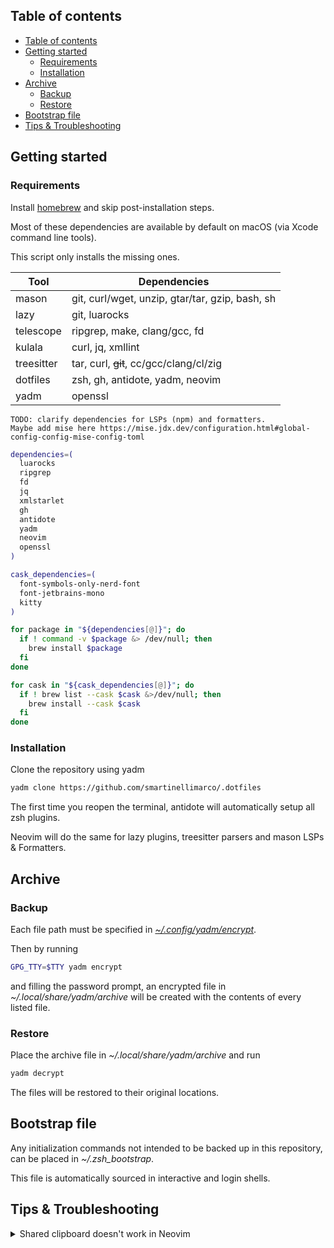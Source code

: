 ## Table of contents

<!--toc:start-->
- [Table of contents](#table-of-contents)
- [Getting started](#getting-started)
  - [Requirements](#requirements)
  - [Installation](#installation)
- [Archive](#archive)
  - [Backup](#backup)
  - [Restore](#restore)
- [Bootstrap file](#bootstrap-file)
- [Tips & Troubleshooting](#tips-troubleshooting)
<!--toc:end-->

## Getting started

### Requirements

Install [homebrew](https://brew.sh/) and skip post-installation steps.

Most of these dependencies are available by default on macOS (via Xcode command line tools).

This script only installs the missing ones.

| Tool       | Dependencies                              |
|------------|-------------------------------------------|
| mason      | git, curl/wget, unzip, gtar/tar, gzip, bash, sh |
| lazy       | git, luarocks                             |
| telescope  | ripgrep, make, clang/gcc, fd              |
| kulala     | curl, jq, xmllint                         |
| treesitter | tar, curl, ~~git~~, cc/gcc/clang/cl/zig   |
| dotfiles   | zsh, gh, antidote, yadm, neovim           |
| yadm       | openssl                                   |

```
TODO: clarify dependencies for LSPs (npm) and formatters.
Maybe add mise here https://mise.jdx.dev/configuration.html#global-config-config-mise-config-toml
```

```zsh
dependencies=(
  luarocks
  ripgrep
  fd
  jq
  xmlstarlet
  gh
  antidote
  yadm
  neovim
  openssl
)

cask_dependencies=(
  font-symbols-only-nerd-font
  font-jetbrains-mono
  kitty
)

for package in "${dependencies[@]}"; do
  if ! command -v $package &> /dev/null; then
    brew install $package
  fi
done

for cask in "${cask_dependencies[@]}"; do
  if ! brew list --cask $cask &>/dev/null; then
    brew install --cask $cask
  fi
done
```

### Installation

Clone the repository using yadm
```zsh
yadm clone https://github.com/smartinellimarco/.dotfiles
```

The first time you reopen the terminal, antidote will automatically setup all zsh plugins.

Neovim will do the same for lazy plugins, treesitter parsers and mason LSPs & Formatters.

## Archive 

### Backup

Each file path must be specified in [_~/.config/yadm/encrypt_](https://github.com/smartinellimarco/.dotfiles/blob/master/.config/yadm/encrypt).

Then by running
```zsh
GPG_TTY=$TTY yadm encrypt
```
and filling the password prompt, an encrypted file in _~/.local/share/yadm/archive_ will be created with the contents of every listed file.

### Restore

Place the archive file in _~/.local/share/yadm/archive_ and run
```zsh
yadm decrypt
```
The files will be restored to their original locations.

## Bootstrap file

Any initialization commands not intended to be backed up in this repository, can be placed in _~/.zsh_bootstrap_.

This file is automatically sourced in interactive and login shells.

## Tips & Troubleshooting

<details>
  <summary>Shared clipboard doesn't work in Neovim</summary>
<br>

Open Neovim and run `:h clipboard` for more information.

</details>
